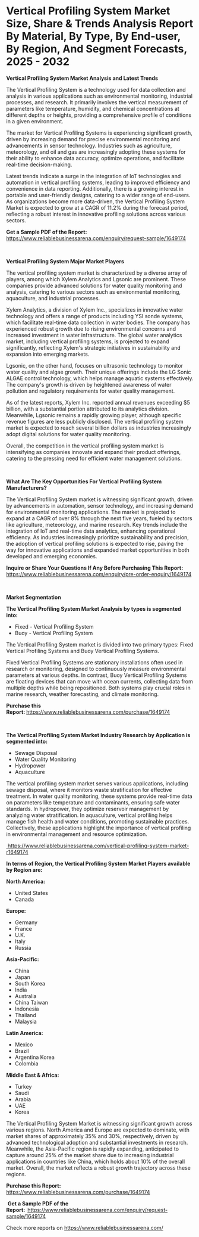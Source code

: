 <p><h1>Vertical Profiling System Market Size, Share & Trends Analysis Report By Material, By Type, By End-user, By Region, And Segment Forecasts, 2025 - 2032</h1></p><p><strong>Vertical Profiling System Market Analysis and Latest Trends</strong></p>
<p><p>The Vertical Profiling System is a technology used for data collection and analysis in various applications such as environmental monitoring, industrial processes, and research. It primarily involves the vertical measurement of parameters like temperature, humidity, and chemical concentrations at different depths or heights, providing a comprehensive profile of conditions in a given environment. </p><p>The market for Vertical Profiling Systems is experiencing significant growth, driven by increasing demand for precise environmental monitoring and advancements in sensor technology. Industries such as agriculture, meteorology, and oil and gas are increasingly adopting these systems for their ability to enhance data accuracy, optimize operations, and facilitate real-time decision-making.</p><p>Latest trends indicate a surge in the integration of IoT technologies and automation in vertical profiling systems, leading to improved efficiency and convenience in data reporting. Additionally, there is a growing interest in portable and user-friendly designs, catering to a wider range of end-users. As organizations become more data-driven, the Vertical Profiling System Market is expected to grow at a CAGR of 11.2% during the forecast period, reflecting a robust interest in innovative profiling solutions across various sectors.</p></p>
<p><strong>Get a Sample PDF of the Report:&nbsp;</strong> <a href="https://www.reliablebusinessarena.com/enquiry/request-sample/1649174?utm_campaign=3559&utm_medium=2&utm_source=Github&utm_content=ia&utm_term=26032025&utm_id=vertical-profiling-system">https://www.reliablebusinessarena.com/enquiry/request-sample/1649174</a></p>
<p>&nbsp;</p>
<p><strong>Vertical Profiling System Major Market Players</strong></p>
<p><p>The vertical profiling system market is characterized by a diverse array of players, among which Xylem Analytics and Lgsonic are prominent. These companies provide advanced solutions for water quality monitoring and analysis, catering to various sectors such as environmental monitoring, aquaculture, and industrial processes.</p><p>Xylem Analytics, a division of Xylem Inc., specializes in innovative water technology and offers a range of products including YSI sonde systems, which facilitate real-time data collection in water bodies. The company has experienced robust growth due to rising environmental concerns and increased investment in water infrastructure. The global water analytics market, including vertical profiling systems, is projected to expand significantly, reflecting Xylem's strategic initiatives in sustainability and expansion into emerging markets.</p><p>Lgsonic, on the other hand, focuses on ultrasonic technology to monitor water quality and algae growth. Their unique offerings include the LG Sonic ALGAE control technology, which helps manage aquatic systems effectively. The company's growth is driven by heightened awareness of water pollution and regulatory requirements for water quality management.</p><p>As of the latest reports, Xylem Inc. reported annual revenues exceeding $5 billion, with a substantial portion attributed to its analytics division. Meanwhile, Lgsonic remains a rapidly growing player, although specific revenue figures are less publicly disclosed. The vertical profiling system market is expected to reach several billion dollars as industries increasingly adopt digital solutions for water quality monitoring.</p><p>Overall, the competition in the vertical profiling system market is intensifying as companies innovate and expand their product offerings, catering to the pressing need for efficient water management solutions.</p></p>
<p>&nbsp;</p>
<p><strong>What Are The Key Opportunities For Vertical Profiling System Manufacturers?</strong></p>
<p><p>The Vertical Profiling System market is witnessing significant growth, driven by advancements in automation, sensor technology, and increasing demand for environmental monitoring applications. The market is projected to expand at a CAGR of over 8% through the next five years, fueled by sectors like agriculture, meteorology, and marine research. Key trends include the integration of IoT and real-time data analytics, enhancing operational efficiency. As industries increasingly prioritize sustainability and precision, the adoption of vertical profiling solutions is expected to rise, paving the way for innovative applications and expanded market opportunities in both developed and emerging economies.</p></p>
<p><strong>Inquire or Share Your Questions If Any Before Purchasing This Report:</strong> <a href="https://www.reliablebusinessarena.com/enquiry/pre-order-enquiry/1649174?utm_campaign=3559&utm_medium=2&utm_source=Github&utm_content=ia&utm_term=26032025&utm_id=vertical-profiling-system">https://www.reliablebusinessarena.com/enquiry/pre-order-enquiry/1649174</a></p>
<p>&nbsp;</p>
<p><strong>Market Segmentation</strong></p>
<p><strong>The Vertical Profiling System Market Analysis by types is segmented into:</strong></p>
<p><ul><li>Fixed - Vertical Profiling System</li><li>Buoy - Vertical Profiling System</li></ul></p>
<p><p>The Vertical Profiling System market is divided into two primary types: Fixed Vertical Profiling Systems and Buoy Vertical Profiling Systems. </p><p>Fixed Vertical Profiling Systems are stationary installations often used in research or monitoring, designed to continuously measure environmental parameters at various depths. In contrast, Buoy Vertical Profiling Systems are floating devices that can move with ocean currents, collecting data from multiple depths while being repositioned. Both systems play crucial roles in marine research, weather forecasting, and climate monitoring.</p></p>
<p><strong>Purchase this Report:&nbsp;</strong><a href="https://www.reliablebusinessarena.com/purchase/1649174?utm_campaign=3559&utm_medium=2&utm_source=Github&utm_content=ia&utm_term=26032025&utm_id=vertical-profiling-system">https://www.reliablebusinessarena.com/purchase/1649174</a></p>
<p>&nbsp;</p>
<p><strong>The Vertical Profiling System Market Industry Research by Application is segmented into:</strong></p>
<p><ul><li>Sewage Disposal</li><li>Water Quality Monitoring</li><li>Hydropower</li><li>Aquaculture</li></ul></p>
<p><p>The vertical profiling system market serves various applications, including sewage disposal, where it monitors waste stratification for effective treatment. In water quality monitoring, these systems provide real-time data on parameters like temperature and contaminants, ensuring safe water standards. In hydropower, they optimize reservoir management by analyzing water stratification. In aquaculture, vertical profiling helps manage fish health and water conditions, promoting sustainable practices. Collectively, these applications highlight the importance of vertical profiling in environmental management and resource optimization.</p></p>
<p><a href="https://www.reliablebusinessarena.com/vertical-profiling-system-market-r1649174?utm_campaign=3559&utm_medium=2&utm_source=Github&utm_content=ia&utm_term=26032025&utm_id=vertical-profiling-system">&nbsp;https://www.reliablebusinessarena.com/vertical-profiling-system-market-r1649174</a></p>
<p><strong>In terms of Region, the Vertical Profiling System Market Players available by Region are:</strong></p>
<p>
    <p> <strong> North America: </strong>
        <ul>
            <li>United States</li>
            <li>Canada</li>
        </ul>
        </p> 
    <p> <strong> Europe: </strong>
        <ul>
            <li>Germany</li>
            <li>France</li>
            <li>U.K.</li>
            <li>Italy</li>
            <li>Russia</li>
        </ul>
        </p> 
    <p> <strong> Asia-Pacific: </strong>
        <ul>
            <li>China</li>
            <li>Japan</li>
            <li>South Korea</li>
            <li>India</li>
            <li>Australia</li>
            <li>China Taiwan</li>
            <li>Indonesia</li>
            <li>Thailand</li>
            <li>Malaysia</li>
        </ul>
        </p> 
    <p> <strong> Latin America: </strong>
        <ul>
            <li>Mexico</li>
            <li>Brazil</li>
            <li>Argentina Korea</li>
            <li>Colombia</li>
        </ul>
        </p> 
    <p> <strong> Middle East & Africa: </strong>
        <ul>
            <li>Turkey</li>
            <li>Saudi</li>
            <li>Arabia</li>
            <li>UAE</li>
            <li>Korea</li>
        </ul>
    </p>
    </p>
<p><p>The Vertical Profiling System Market is witnessing significant growth across various regions. North America and Europe are expected to dominate, with market shares of approximately 35% and 30%, respectively, driven by advanced technological adoption and substantial investments in research. Meanwhile, the Asia-Pacific region is rapidly expanding, anticipated to capture around 25% of the market share due to increasing industrial applications in countries like China, which holds about 10% of the overall market. Overall, the market reflects a robust growth trajectory across these regions.</p></p>
<p><strong>Purchase this Report: </strong><a href="https://www.reliablebusinessarena.com/purchase/1649174?utm_campaign=3559&utm_medium=2&utm_source=Github&utm_content=ia&utm_term=26032025&utm_id=vertical-profiling-system">https://www.reliablebusinessarena.com/purchase/1649174</a></p>
<p>&nbsp;<strong>Get a Sample PDF of the Report:&nbsp;&nbsp;</strong><a href="https://www.reliablebusinessarena.com/enquiry/request-sample/1649174?utm_campaign=3559&utm_medium=2&utm_source=Github&utm_content=ia&utm_term=26032025&utm_id=vertical-profiling-system">https://www.reliablebusinessarena.com/enquiry/request-sample/1649174</a></p>
<p><strong></strong></p>
<p>Check more reports on <a href="https://www.reliablebusinessarena.com/?utm_campaign=3559&utm_medium=2&utm_source=Github&utm_content=ia&utm_term=26032025&utm_id=vertical-profiling-system">https://www.reliablebusinessarena.com/</a></p>